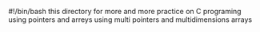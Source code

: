 #!/bin/bash
this directory for more  and more practice on C programing using pointers and arreys using multi pointers and multidimensions arrays
